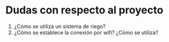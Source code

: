 # Dudas con respecto al proyecto

1. ¿Cómo se utiliza un sistema de riego?
2. ¿Cómo se establece la conexión por wifi? ¿Cómo se utiliza?